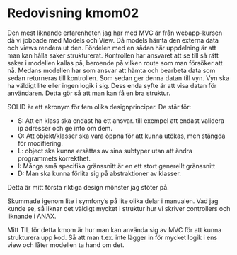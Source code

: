 ---
---
Redovisning kmom02
=========================

Den mest liknande erfarenheten jag har med MVC är från webapp-kursen då vi jobbade med Models och View. Då models hämta den externa data och views rendera ut den. Fördelen med
en sådan här uppdelning är att man kan hålla saker strukturerat. Kontrollen har ansvaret att se till så rätt saker i modellen kallas på, beroende på vilken route som man
försöker att nå. Medans modellen har som ansvar att hämta och bearbeta data som sedan returneras till kontrollen. Som sedan ger denna datan till vyn. Vyn ska ha väldigt lite
eller ingen logik i sig. Dess enda syfte är att visa datan för användaren. Detta gör så att man kan få en bra struktur.

SOLID är ett akronym för fem olika designprinciper. De står för:

* S: Att en klass ska endast ha ett ansvar. till exempel att endast validera ip adresser och ge info om dem.
* O: Att objekt/klasser ska vara öppna för att kunna utökas, men stängda för modifiering.
* L: object ska kunna ersättas av sina subtyper utan att ändra programmets korrekthet.
* I: Många små specifika gränssnitt är en ett stort generellt gränssnitt
* D: Man ska kunna förlita sig på abstraktioner av klasser.

Detta är mitt första riktiga design mönster jag stöter på.

Skummade igenom lite i symfony’s på lite olika delar i manualen. Vad jag kunde se, så liknar det väldigt mycket i struktur hur vi skriver controllers och liknande i ANAX.

Mitt TIL för detta kmom är hur man kan använda sig av MVC för att kunna strukturera upp kod. Så att man t.ex. inte lägger in för mycket logik i ens view och låter modellen ta
hand om det.
